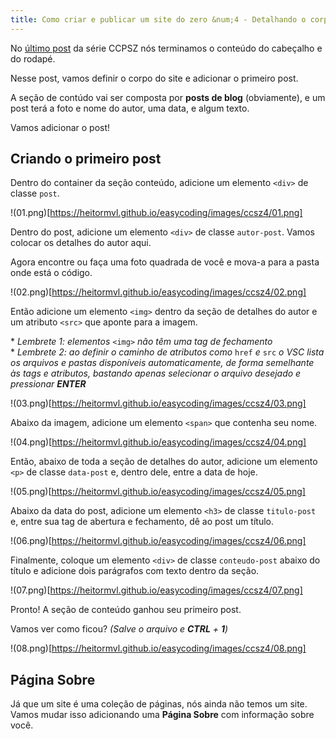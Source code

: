 ```yaml
---
title: Como criar e publicar um site do zero &num;4 - Detalhando o corpo do site
---
```


No [último post](https://heitormvl.github.io/easycoding/blog/2020/08/10/como-criar-um-site-do-zero-pt3/) da série CCPSZ nós terminamos o conteúdo do cabeçalho e do rodapé.

Nesse post, vamos definir o corpo do site e adicionar o primeiro post.

<!--more-->

A seção de contúdo vai ser composta por **posts de blog** (obviamente), e um post terá a foto e nome do autor, uma data, e algum texto.

Vamos adicionar o post!

## Criando o primeiro post

Dentro  do container da seção conteúdo, adicione um elemento `<div>` de classe `post`.

!(01.png)[https://heitormvl.github.io/easycoding/images/ccsz4/01.png]

Dentro do post, adicione um elemento `<div>` de classe `autor-post`. Vamos colocar os detalhes do autor aqui.

Agora encontre ou faça uma foto quadrada de você e mova-a para a pasta onde está o código.

!(02.png)[https://heitormvl.github.io/easycoding/images/ccsz4/02.png]

Então adicione um elemento `<img>` dentro da seção de detalhes do autor e um atributo `<src>` que aponte para a imagem.

\* *Lembrete 1: elementos* `<img>` *não têm uma tag de fechamento*  
\* *Lembrete 2: ao definir o caminho de atributos como* `href` *e* `src` *o VSC lista os arquivos e pastas disponíveis automaticamente, de forma semelhante às tags e atributos, bastando apenas selecionar o arquivo desejado e pressionar **ENTER***

!(03.png)[https://heitormvl.github.io/easycoding/images/ccsz4/03.png]

Abaixo da imagem, adicione um elemento `<span>` que contenha seu nome.

!(04.png)[https://heitormvl.github.io/easycoding/images/ccsz4/04.png]

Então, abaixo de toda a seção de detalhes do autor, adicione um elemento `<p>` de classe `data-post` e, dentro dele, entre a data de hoje.

!(05.png)[https://heitormvl.github.io/easycoding/images/ccsz4/05.png]

Abaixo da data do post, adicione um elemento `<h3>` de classe `titulo-post` e, entre sua tag de abertura e fechamento, dê ao post um título.

!(06.png)[https://heitormvl.github.io/easycoding/images/ccsz4/06.png]

Finalmente, coloque um elemento `<div>` de classe `conteudo-post` abaixo do título e adicione dois parágrafos com texto dentro da seção.

!(07.png)[https://heitormvl.github.io/easycoding/images/ccsz4/07.png]

Pronto! A seção de conteúdo ganhou seu primeiro post.

Vamos ver como ficou? *(Salve o arquivo e **CTRL** + **1**)*

!(08.png)[https://heitormvl.github.io/easycoding/images/ccsz4/08.png]

## Página Sobre

Já que um site é uma coleção de páginas, nós ainda não temos um site.  
Vamos mudar isso adicionando uma **Página Sobre** com informação sobre você.